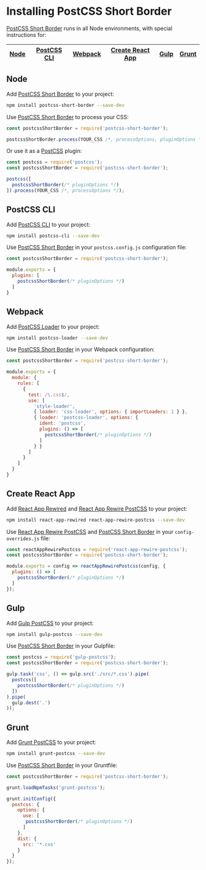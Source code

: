 # Installing PostCSS Short Border

[PostCSS Short Border] runs in all Node environments, with special instructions for:

| [Node](#node) | [PostCSS CLI](#postcss-cli) | [Webpack](#webpack) | [Create React App](#create-react-app) | [Gulp](#gulp) | [Grunt](#grunt) |
| --- | --- | --- | --- | --- | --- |

## Node

Add [PostCSS Short Border] to your project:

```bash
npm install postcss-short-border --save-dev
```

Use [PostCSS Short Border] to process your CSS:

```js
const postcssShortBorder = require('postcss-short-border');

postcssShortBorder.process(YOUR_CSS /*, processOptions, pluginOptions */);
```

Or use it as a [PostCSS] plugin:

```js
const postcss = require('postcss');
const postcssShortBorder = require('postcss-short-border');

postcss([
  postcssShortBorder(/* pluginOptions */)
]).process(YOUR_CSS /*, processOptions */);
```

## PostCSS CLI

Add [PostCSS CLI] to your project:

```bash
npm install postcss-cli --save-dev
```

Use [PostCSS Short Border] in your `postcss.config.js` configuration file:

```js
const postcssShortBorder = require('postcss-short-border');

module.exports = {
  plugins: [
    postcssShortBorder(/* pluginOptions */)
  ]
}
```

## Webpack

Add [PostCSS Loader] to your project:

```bash
npm install postcss-loader --save-dev
```

Use [PostCSS Short Border] in your Webpack configuration:

```js
const postcssShortBorder = require('postcss-short-border');

module.exports = {
  module: {
    rules: [
      {
        test: /\.css$/,
        use: [
          'style-loader',
          { loader: 'css-loader', options: { importLoaders: 1 } },
          { loader: 'postcss-loader', options: {
            ident: 'postcss',
            plugins: () => [
              postcssShortBorder(/* pluginOptions */)
            ]
          } }
        ]
      }
    ]
  }
}
```

## Create React App

Add [React App Rewired] and [React App Rewire PostCSS] to your project:

```bash
npm install react-app-rewired react-app-rewire-postcss --save-dev
```

Use [React App Rewire PostCSS] and [PostCSS Short Border] in your
`config-overrides.js` file:

```js
const reactAppRewirePostcss = require('react-app-rewire-postcss');
const postcssShortBorder = require('postcss-short-border');

module.exports = config => reactAppRewirePostcss(config, {
  plugins: () => [
    postcssShortBorder(/* pluginOptions */)
  ]
});
```

## Gulp

Add [Gulp PostCSS] to your project:

```bash
npm install gulp-postcss --save-dev
```

Use [PostCSS Short Border] in your Gulpfile:

```js
const postcss = require('gulp-postcss');
const postcssShortBorder = require('postcss-short-border');

gulp.task('css', () => gulp.src('./src/*.css').pipe(
  postcss([
    postcssShortBorder(/* pluginOptions */)
  ])
).pipe(
  gulp.dest('.')
));
```

## Grunt

Add [Grunt PostCSS] to your project:

```bash
npm install grunt-postcss --save-dev
```

Use [PostCSS Short Border] in your Gruntfile:

```js
const postcssShortBorder = require('postcss-short-border');

grunt.loadNpmTasks('grunt-postcss');

grunt.initConfig({
  postcss: {
    options: {
      use: [
       postcssShortBorder(/* pluginOptions */)
      ]
    },
    dist: {
      src: '*.css'
    }
  }
});
```

[Gulp PostCSS]: https://github.com/postcss/gulp-postcss
[Grunt PostCSS]: https://github.com/nDmitry/grunt-postcss
[PostCSS]: https://github.com/postcss/postcss
[PostCSS CLI]: https://github.com/postcss/postcss-cli
[PostCSS Loader]: https://github.com/postcss/postcss-loader
[PostCSS Short Border]: https://github.com/jonathantneal/postcss-short-border
[React App Rewire PostCSS]: https://github.com/csstools/react-app-rewire-postcss
[React App Rewired]: https://github.com/timarney/react-app-rewired
